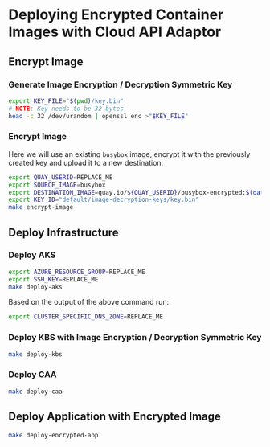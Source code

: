 # Deploying Encrypted Container Images with Cloud API Adaptor

## Encrypt Image

### Generate Image Encryption / Decryption Symmetric Key

```bash
export KEY_FILE="$(pwd)/key.bin"
# NOTE: Key needs to be 32 bytes.
head -c 32 /dev/urandom | openssl enc >"$KEY_FILE"
```

### Encrypt Image

Here we will use an existing `busybox` image, encrypt it with the previously created key and upload it to a new destination.

```bash
export QUAY_USERID=REPLACE_ME
export SOURCE_IMAGE=busybox
export DESTINATION_IMAGE=quay.io/${QUAY_USERID}/busybox-encrypted:$(date '+%Y-%m-%b-%d-%H-%M-%S')
export KEY_ID="default/image-decryption-keys/key.bin"
make encrypt-image
```

## Deploy Infrastructure

### Deploy AKS

```bash
export AZURE_RESOURCE_GROUP=REPLACE_ME
export SSH_KEY=REPLACE_ME
make deploy-aks
```

Based on the output of the above command run:

```bash
export CLUSTER_SPECIFIC_DNS_ZONE=REPLACE_ME
```


### Deploy KBS with Image Encryption / Decryption Symmetric Key

```bash
make deploy-kbs
```

### Deploy CAA

```bash
make deploy-caa
```

## Deploy Application with Encrypted Image

```bash
make deploy-encrypted-app
```
